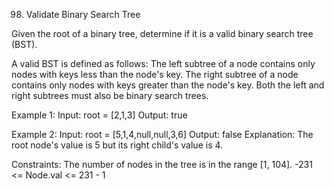 98. Validate Binary Search Tree

Given the root of a binary tree, determine if it is a valid binary search tree (BST).

A valid BST is defined as follows:
    The left
    subtree
    of a node contains only nodes with keys less than the node's key.
    The right subtree of a node contains only nodes with keys greater than the node's key.
    Both the left and right subtrees must also be binary search trees.

Example 1:
Input: root = [2,1,3]
Output: true

Example 2:
Input: root = [5,1,4,null,null,3,6]
Output: false
Explanation: The root node's value is 5 but its right child's value is 4.

Constraints:
    The number of nodes in the tree is in the range [1, 104].
    -231 <= Node.val <= 231 - 1